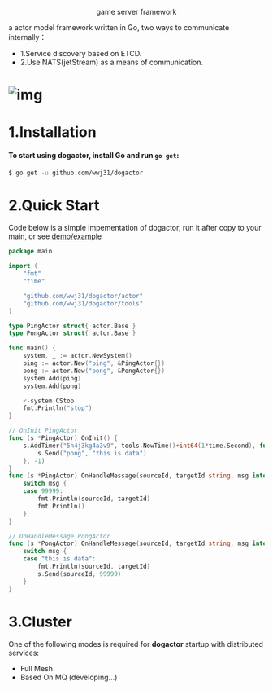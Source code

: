 <p align="center">game server framework</a></p>

a actor model framework written in Go, two ways to communicate internally：
* 1.Service discovery based on ETCD.
* 2.Use NATS(jetStream) as a means of communication.
# <img align="center" src="https://github.com/wwj31/dogactor/raw/master/.github/images/image.png" alt="img" title="img" />
# 1.Installation
#### To start using dogactor, install Go and run `go get`:
```sh
$ go get -u github.com/wwj31/dogactor
```

# 2.Quick Start
Code below is a simple impementation of dogactor,
run it after copy to your main, or see [demo/example](demo/example)
```go
package main

import (
	"fmt"
	"time"

	"github.com/wwj31/dogactor/actor"
	"github.com/wwj31/dogactor/tools"
)

type PingActor struct{ actor.Base }
type PongActor struct{ actor.Base }

func main() {
	system, _ := actor.NewSystem()
	ping := actor.New("ping", &PingActor{})
	pong := actor.New("pong", &PongActor{})
	system.Add(ping)
	system.Add(pong)

	<-system.CStop
	fmt.Println("stop")
}

// OnInit PingActor
func (s *PingActor) OnInit() {
	s.AddTimer("5h4j3kg4a3v9", tools.NowTime()+int64(1*time.Second), func(dt int64) {
		s.Send("pong", "this is data")
	}, -1)
}
func (s *PingActor) OnHandleMessage(sourceId, targetId string, msg interface{}) {
	switch msg {
	case 99999:
		fmt.Println(sourceId, targetId)
		fmt.Println()
	}
}

// OnHandleMessage PongActor
func (s *PongActor) OnHandleMessage(sourceId, targetId string, msg interface{}) {
	switch msg {
	case "this is data":
		fmt.Println(sourceId, targetId)
		s.Send(sourceId, 99999)
	}
}
```

# 3.Cluster
One of the following modes is required for **dogactor** startup with distributed services:
* Full Mesh 
* Based On MQ (developing...)
